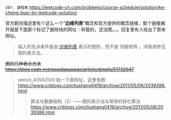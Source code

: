
`207. 课程表` https://leetcode-cn.com/problems/course-schedule/solution/ke-cheng-biao-by-leetcode-solution/

官方题目描述里有个这么一个“**边缘列表**”概念和官方提供的概念链接，那个链接展开就是下面那个标记了删除线的网址：转载的，还没图。。。回复里有人给出了原来网址。
> 输入的先决条件是由 [边缘列表](https://blog.csdn.net/woaidapaopao/article/details/51732947) 表示的图形，而不是 邻接矩阵 。详情请参见图的表示法。

~~图的几种表示方法 https://blog.csdn.net/woaidapaopao/article/details/51732947~~
> weixin_43582505:贴一下原网址，这里有图 https://www.cnblogs.com/liushang0419/archive/2011/05/06/2039386.html
>> 算法与数据结构（2）——图的表示法与常用的转化算法 https://www.cnblogs.com/liushang0419/archive/2011/05/06/2039386.html
